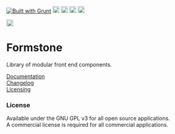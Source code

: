 <a href="http://gruntjs.com" target="_blank"><img src="https://cdn.gruntjs.com/builtwith.png" alt="Built with Grunt"></a> 
<a href="http://badge.fury.io/bo/formstone"><img src="https://badge.fury.io/bo/formstone.svg" alt="Bower version" height="18"></a> 
<a href="https://badge.fury.io/js/formstone"><img src="https://badge.fury.io/js/formstone.svg" alt="npm version" height="18"></a> 
<a href="https://travis-ci.org/Formstone/Formstone"><img src="https://travis-ci.org/Formstone/Formstone.svg?branch=master" alt="Travis CI" height="18"></a> 
<a href="https://david-dm.org/formstone/formstone"><img src="https://david-dm.org/formstone/formstone.svg" alt="David DM" height="18"></a> 

<a href="https://david-dm.org/formstone/formstone#info=devDependencies&view=table"><img src="https://david-dm.org/formstone/formstone/dev-status.svg" alt="David DM" height="18"></a> 

# Formstone 

Library of modular front end components. 

[Documentation](docs/README.md) <br>[Changelog](CHANGELOG.md) <br>[Licensing](https://formstone.it/license) 

### License 

Available under the GNU GPL v3 for all open source applications. <br>A commercial license is required for all commercial applications.